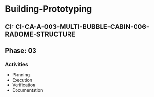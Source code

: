 # Building-Prototyping

## CI: CI-CA-A-003-MULTI-BUBBLE-CABIN-006-RADOME-STRUCTURE
## Phase: 03

### Activities
- Planning
- Execution
- Verification
- Documentation
